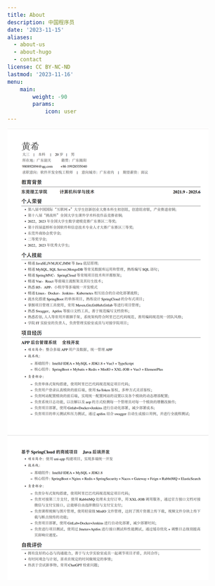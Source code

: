 ```yaml
---
title: About
description: 中国程序员
date: '2023-11-15'
aliases:
  - about-us
  - about-hugo
  - contact
license: CC BY-NC-ND
lastmod: '2023-11-16'
menu:
    main: 
        weight: -90
        params:
            icon: user
---
```


![简历](resume.png)
